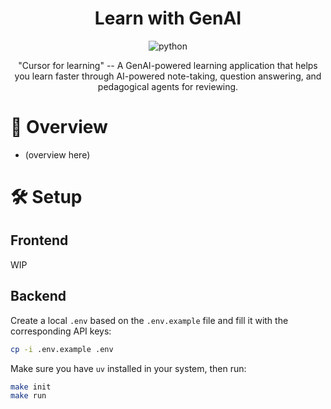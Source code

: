 <div align="center">

# Learn with GenAI

![python](https://img.shields.io/badge/python-3.11-blue)

"Cursor for learning" -- A GenAI-powered learning application that helps you learn faster through AI-powered note-taking, question answering, and pedagogical agents for reviewing.

</div>

# 📄 Overview

- (overview here)

# 🛠 Setup

## Frontend

WIP

## Backend

Create a local `.env` based on the `.env.example` file and fill it with the corresponding API keys:
```bash
cp -i .env.example .env
```

Make sure you have `uv` installed in your system, then run:
```bash
make init
make run
```
